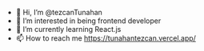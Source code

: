 - 👋 Hi, I’m @tezcanTunahan
- 👀 I’m interested in being frontend developer
- 🌱 I’m currently learning React.js
- 📫 How to reach me https://tunahantezcan.vercel.app/

<!---
tezcanTunahan/tezcanTunahan is a ✨ special ✨ repository because its `README.md` (this file) appears on your GitHub profile.
You can click the Preview link to take a look at your changes.
--->
